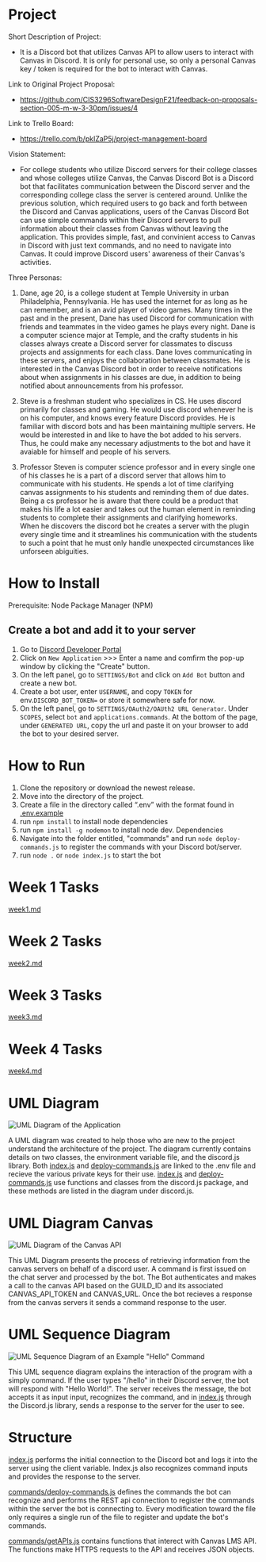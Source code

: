 # Project
Short Description of Project:
- It is a Discord bot that utilizes Canvas API to allow users to interact with Canvas in Discord. It is only for personal use, so only a personal Canvas key / token is required for the bot to interact with Canvas.

Link to Original Project Proposal:
- https://github.com/CIS3296SoftwareDesignF21/feedback-on-proposals-section-005-m-w-3-30pm/issues/4

Link to Trello Board:
- https://trello.com/b/pkIZaP5j/project-management-board

Vision Statement:
- For college students who utilize Discord servers for their college classes and whose colleges utilize Canvas, the Canvas Discord Bot is a Discord bot that facilitates communication between the Discord server and the corresponding college class the server is centered around. Unlike the previous solution, which required users to go back and forth between the Discord and Canvas applications, users of the Canvas Discord Bot can use simple commands within their Discord servers to pull information about their classes from Canvas without leaving the application. This provides simple, fast, and convinient access to Canvas in Discord with just text commands, and no need to navigate into Canvas. It could improve Discord users' awareness of their Canvas's activities.

Three Personas:
1. Dane, age 20, is a college student at Temple University in urban Philadelphia, Pennsylvania. He has used the internet for as long as he can remember, and is an avid player of video games. Many times in the past and in the present, Dane has used Discord for communication with friends and teammates in the video games he plays every night. Dane is a computer science major at Temple, and the crafty students in his classes always create a Discord server for classmates to discuss projects and assignments for each class. Dane loves communicating in these servers, and enjoys the collaboration between classmates. He is interested in the Canvas Discord bot in order to receive notifications about when assignments in his classes are due, in addition to being notified about announcements from his professor.

2. Steve is a freshman student who specializes in CS. He uses discord primarily for classes and gaming. He would use discord whenever he is on his computer, and knows every feature Discord provides. He is familiar with discord bots and has been maintaining multiple servers. He would be interested in and like to have the bot added to his servers. Thus, he could make any necessary adjustments to the bot and have it avaiable for himself and people of his servers.

3. Professor Steven is computer science professor and in every single one of his classes he is a part of a discord server that allows him to communicate with his students. He spends a lot of time clarifying canvas assignments to his students and reminding them of due dates. Being a cs professor he is aware that there could be a product that makes his life a lot easier and takes out the human element in reminding students to complete their assignments and clarifying homeworks. When he discovers the discord bot he creates a server with the plugin every single time and it streamlines his communication with the students to such a point that he must only handle unexpected circumstances like unforseen abiguities.

# How to Install
Prerequisite: Node Package Manager (NPM)
## Create a bot and add it to your server
1. Go to [Discord Developer Portal](https://discord.com/developers/applications)
2. Click on ```New Application``` >>> Enter a name and comfirm the pop-up window by clicking the "Create" button.
4. On the left panel, go to ```SETTINGS/Bot``` and click on ```Add Bot``` button and create a new bot.
5. Create a bot user, enter ```USERNAME```, and copy ```TOKEN``` for env.```DISCORD_BOT_TOKEN=``` or store it somewhere safe for now.
6. On the left panel, go to ```SETTINGS/OAuth2/OAUth2 URL Generator```. Under ```SCOPES```, select ```bot``` and ```applications.commands```. At the bottom of the page, under ```GENERATED URL```, copy the url and paste it on your browser to add the bot to your desired server.

# How to Run
1. Clone the repository or download the newest release.
2. Move into the directory of the project.
3. Create a file in the directory called “.env” with the format found in [.env.example](.env.example)
5. run ```npm install``` to install node dependencies
6. run ```npm install -g nodemon``` to install node dev. Dependencies
7. Navigate into the folder entitled, "commands" and run ```node deploy-commands.js``` to register the commands with your Discord bot/server.
8. run ```node .``` or ```node index.js``` to start the bot

# Week 1 Tasks
[week1.md](week1.md)

# Week 2 Tasks
[week2.md](week2.md)

# Week 3 Tasks
[week3.md](week3.md)

# Week 4 Tasks
[week4.md](week4.md)

# UML Diagram

![UML Diagram of the Application](/images/latest-uml-class-diagram.png)

A UML diagram was created to help those who are new to the project understand the architecture of the project. The diagram currently contains details on two classes, the environment variable file, and the discord.js library. Both [index.js](index.js) and [deploy-commands.js](deploy-commands.js) are linked to the .env file and recieve the various private keys for their use. [index.js](index.js) and [deploy-commands.js](deploy-commands.js) use functions and classes from the discord.js package, and these methods are listed in the diagram under discord.js.

# UML Diagram Canvas

![UML Diagram of the Canvas API](/images/canvas-api-uml-diagram.png)

This UML Diagram presents the process of retrieving information from the canvas servers on behalf of a discord user. A command is first issued on the chat server and processed by the bot. The Bot authenticates and makes a call to the canvas API based on the GUILD_ID and its associated CANVAS_API_TOKEN and CANVAS_URL. Once the bot recieves a response from the canvas servers it sends a command response to the user.

# UML Sequence Diagram

![UML Sequence Diagram of an Example "Hello" Command](/images/hello-command-uml-sequence.png)

This UML sequence diagram explains the interaction of the program with a simply command. If the user types "/hello" in their Discord server, the bot will respond with "Hello World!". The server receives the message, the bot accepts it as input input, recognizes the command, and in [index.js](index.js) through the Discord.js library, sends a response to the server for the user to see.

# Structure
[index.js](../index.js) performs the initial connection to the Discord bot and logs it into the server using the client variable. Index.js also recognizes command inputs and provides the response to the server.

[commands/deploy-commands.js](/commands/deploy-commands.js) defines the commands the bot can recognize and performs the REST api connection to register the commands within the server the bot is connecting to. Every modification toward the file only requires a single run of the file to register and update the bot's commands.

[commands/getAPIs.js](/commands/getAPIs.js) contains functions that interect with Canvas LMS API. The functions make HTTPS requests to the API and receives JSON objects.
